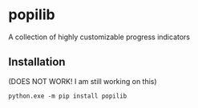# popilib

A collection of highly customizable progress indicators

## Installation

(DOES NOT WORK! I am still working on this)

```shell
python.exe -m pip install popilib
```
